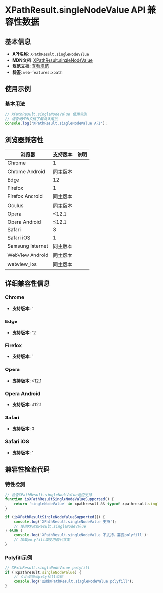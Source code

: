 # XPathResult.singleNodeValue API 兼容性数据

## 基本信息

- **API名称**: `XPathResult.singleNodeValue`
- **MDN文档**: [XPathResult.singleNodeValue](https://developer.mozilla.org/docs/Web/API/XPathResult/singleNodeValue)
- **规范文档**: [查看规范](https://dom.spec.whatwg.org/#dom-xpathresult-singlenodevalue)
- **标签**: `web-features:xpath`

## 使用示例

### 基本用法

```javascript
// XPathResult.singleNodeValue 使用示例
// 请查阅MDN文档了解具体用法
console.log('XPathResult.singleNodeValue API');
```

## 浏览器兼容性

| 浏览器 | 支持版本 | 说明 |
|--------|----------|------|
| Chrome | 1 |  |
| Chrome Android | 同主版本 |  |
| Edge | 12 |  |
| Firefox | 1 |  |
| Firefox Android | 同主版本 |  |
| Oculus | 同主版本 |  |
| Opera | ≤12.1 |  |
| Opera Android | ≤12.1 |  |
| Safari | 3 |  |
| Safari iOS | 1 |  |
| Samsung Internet | 同主版本 |  |
| WebView Android | 同主版本 |  |
| webview_ios | 同主版本 |  |

## 详细兼容性信息

### Chrome

- **支持版本**: 1

### Edge

- **支持版本**: 12

### Firefox

- **支持版本**: 1

### Opera

- **支持版本**: ≤12.1

### Opera Android

- **支持版本**: ≤12.1

### Safari

- **支持版本**: 3

### Safari iOS

- **支持版本**: 1

## 兼容性检查代码

### 特性检测

```javascript
// 检查XPathResult.singleNodeValue是否支持
function isXPathResultSingleNodeValueSupported() {
    return 'singleNodeValue' in xpathresult && typeof xpathresult.singleNodeValue === 'function';
}

if (isXPathResultSingleNodeValueSupported()) {
    console.log('XPathResult.singleNodeValue 支持');
    // 使用XPathResult.singleNodeValue
} else {
    console.log('XPathResult.singleNodeValue 不支持，需要polyfill');
    // 加载polyfill或使用替代方案
}
```

### Polyfill示例

```javascript
// XPathResult.singleNodeValue polyfill
if (!xpathresult.singleNodeValue) {
    // 在这里添加polyfill实现
    console.log('加载XPathResult.singleNodeValue polyfill');
}
```

